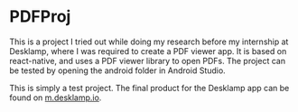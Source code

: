# PDFProj

This is a project I tried out while doing my research before my internship at Desklamp, where I was required to create a PDF viewer app. 
It is based on react-native, and uses a PDF viewer library to open PDFs. The project can be tested by opening the android folder in Android Studio.

This is simply a test project. The final product for the Desklamp app can be found on [m.desklamp.io](m.desklamp.io).
